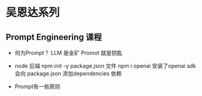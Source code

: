 # 吴恩达系列

## Prompt Engineering 课程

- 何为Prompt？
    LLM 是金矿
    Promot 就是钥匙

- node 后端
    npm init -y package.json 文件
    npm i openai 安装了openai sdk
    会向 package.json 添加dependencies 依赖

- Prompt有一些原则
